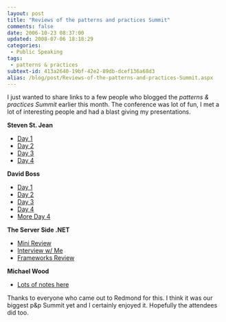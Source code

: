 ```yaml
---
layout: post
title: "Reviews of the patterns and practices Summit"
comments: false
date: 2006-10-23 08:37:00
updated: 2008-07-06 18:18:29
categories:
 - Public Speaking
tags:
 - patterns & practices
subtext-id: 413a2640-19bf-42e2-89db-dcef136a68d3
alias: /blog/post/Reviews-of-the-patterns-and-practices-Summit.aspx
---
```


I just wanted to share links to a few people who blogged the _patterns &
practices Summit_ earlier this month. The conference was lot of fun, I met a
lot of interesting people and had a blast giving my presentations. 

**Steven St. Jean**
- [Day 1](http://sstjean.blogspot.com/2006/10/patterns-practices-summit-day-1.html)
- [Day 2](http://sstjean.blogspot.com/2006/10/patterns-and-practices-summit-day-2.html)
- [Day 3](http://sstjean.blogspot.com/2006/10/patterns-practices-summit-day-3.html)
- [Day 4](http://sstjean.blogspot.com/2006/10/patterns-practices-summit-day-4.html)

**David Boss**
- [Day 1](http://rdboss.blogspot.com/2006/10/patterns-and-practices-summit-day-1.html)
- [Day 2](http://rdboss.blogspot.com/2006/10/patterns-and-practices-summit-day-2.html)
- [Day 3](http://rdboss.blogspot.com/2006/10/patterns-and-practices-summit-day-3.html)
- [Day 4](http://rdboss.blogspot.com/2006/10/patterns-and-practices-summit-day-4.html)
- [More Day 4](http://rdboss.blogspot.com/2006/10/patterns-practices-team-lives-life.html)

**The Server Side .NET**
- [Mini Review](http://www.theserverside.net/news/thread.tss?thread_id=42657)
- [Interview w/ Me](http://www.theserverside.net/news/thread.tss?thread_id=42595)
- [Frameworks Review](http://www.theserverside.net/news/thread.tss?thread_id=42545)

**Michael Wood**
- [Lots of notes here](http://www.mvwood.com/blogs/blog/archive/category/1026.aspx)

Thanks to everyone who came out to Redmond for this. I think it was our biggest
p&p Summit yet and I certainly enjoyed it. Hopefully the attendees did too. 

